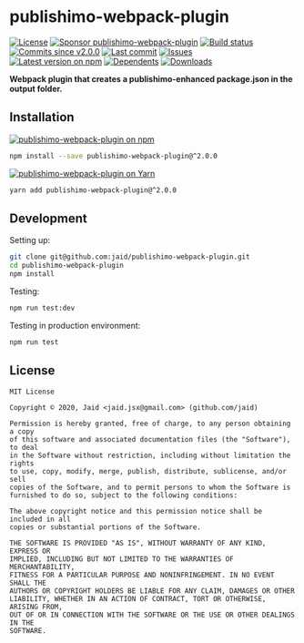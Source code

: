 # publishimo-webpack-plugin


<a href="https://raw.githubusercontent.com/jaid/publishimo-webpack-plugin/master/license.txt"><img src="https://img.shields.io/github/license/jaid/publishimo-webpack-plugin?style=flat-square" alt="License"/></a> <a href="https://github.com/sponsors/jaid"><img src="https://img.shields.io/badge/<3-Sponsor-FF45F1?style=flat-square" alt="Sponsor publishimo-webpack-plugin"/></a>
<a href="https://actions-badge.atrox.dev/jaid/publishimo-webpack-plugin/goto"><img src="https://img.shields.io/endpoint.svg?style=flat-square&url=https%3A%2F%2Factions-badge.atrox.dev%2Fjaid%2Fpublishimo-webpack-plugin%2Fbadge" alt="Build status"/></a> <a href="https://github.com/jaid/publishimo-webpack-plugin/commits"><img src="https://img.shields.io/github/commits-since/jaid/publishimo-webpack-plugin/v2.0.0?style=flat-square&logo=github" alt="Commits since v2.0.0"/></a> <a href="https://github.com/jaid/publishimo-webpack-plugin/commits"><img src="https://img.shields.io/github/last-commit/jaid/publishimo-webpack-plugin?style=flat-square&logo=github" alt="Last commit"/></a> <a href="https://github.com/jaid/publishimo-webpack-plugin/issues"><img src="https://img.shields.io/github/issues/jaid/publishimo-webpack-plugin?style=flat-square&logo=github" alt="Issues"/></a>  
<a href="https://npmjs.com/package/publishimo-webpack-plugin"><img src="https://img.shields.io/npm/v/publishimo-webpack-plugin?style=flat-square&logo=npm&label=latest%20version" alt="Latest version on npm"/></a> <a href="https://github.com/jaid/publishimo-webpack-plugin/network/dependents"><img src="https://img.shields.io/librariesio/dependents/npm/publishimo-webpack-plugin?style=flat-square&logo=npm" alt="Dependents"/></a> <a href="https://npmjs.com/package/publishimo-webpack-plugin"><img src="https://img.shields.io/npm/dm/publishimo-webpack-plugin?style=flat-square&logo=npm" alt="Downloads"/></a>

**Webpack plugin that creates a publishimo-enhanced package.json in the output folder.**















## Installation
<a href="https://npmjs.com/package/publishimo-webpack-plugin"><img src="https://img.shields.io/badge/npm-publishimo--webpack--plugin-C23039?style=flat-square&logo=npm" alt="publishimo-webpack-plugin on npm"/></a>
```bash
npm install --save publishimo-webpack-plugin@^2.0.0
```
<a href="https://yarnpkg.com/package/publishimo-webpack-plugin"><img src="https://img.shields.io/badge/Yarn-publishimo--webpack--plugin-2F8CB7?style=flat-square&logo=yarn&logoColor=white" alt="publishimo-webpack-plugin on Yarn"/></a>
```bash
yarn add publishimo-webpack-plugin@^2.0.0
```







## Development



Setting up:
```bash
git clone git@github.com:jaid/publishimo-webpack-plugin.git
cd publishimo-webpack-plugin
npm install
```
Testing:
```bash
npm run test:dev
```
Testing in production environment:
```bash
npm run test
```


## License
```text
MIT License

Copyright © 2020, Jaid <jaid.jsx@gmail.com> (github.com/jaid)

Permission is hereby granted, free of charge, to any person obtaining a copy
of this software and associated documentation files (the "Software"), to deal
in the Software without restriction, including without limitation the rights
to use, copy, modify, merge, publish, distribute, sublicense, and/or sell
copies of the Software, and to permit persons to whom the Software is
furnished to do so, subject to the following conditions:

The above copyright notice and this permission notice shall be included in all
copies or substantial portions of the Software.

THE SOFTWARE IS PROVIDED "AS IS", WITHOUT WARRANTY OF ANY KIND, EXPRESS OR
IMPLIED, INCLUDING BUT NOT LIMITED TO THE WARRANTIES OF MERCHANTABILITY,
FITNESS FOR A PARTICULAR PURPOSE AND NONINFRINGEMENT. IN NO EVENT SHALL THE
AUTHORS OR COPYRIGHT HOLDERS BE LIABLE FOR ANY CLAIM, DAMAGES OR OTHER
LIABILITY, WHETHER IN AN ACTION OF CONTRACT, TORT OR OTHERWISE, ARISING FROM,
OUT OF OR IN CONNECTION WITH THE SOFTWARE OR THE USE OR OTHER DEALINGS IN THE
SOFTWARE.
```
